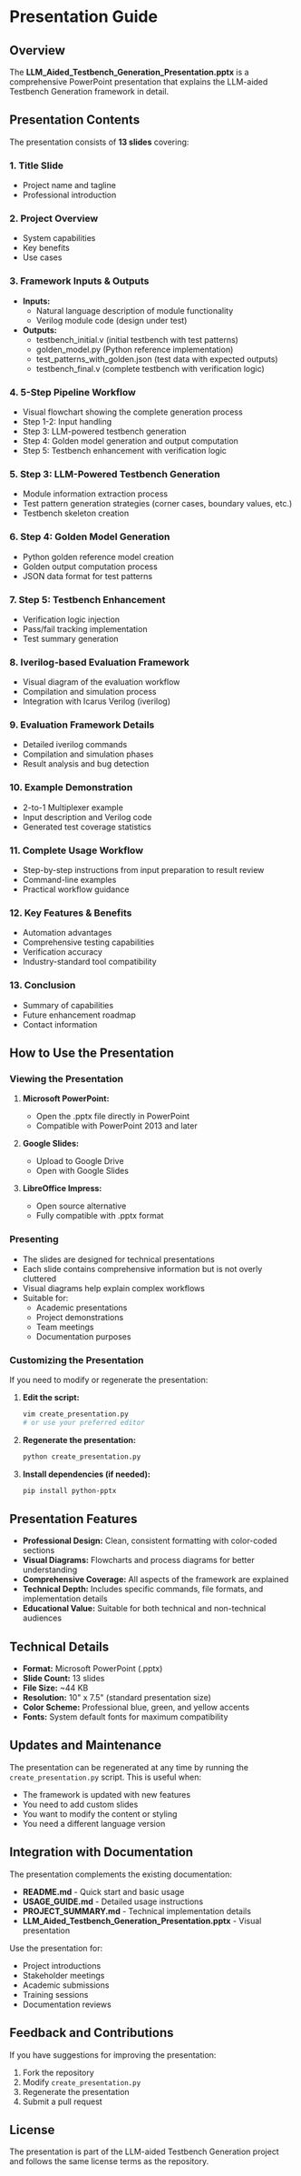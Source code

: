 # Presentation Guide

## Overview

The **LLM_Aided_Testbench_Generation_Presentation.pptx** is a comprehensive PowerPoint presentation that explains the LLM-aided Testbench Generation framework in detail.

## Presentation Contents

The presentation consists of **13 slides** covering:

### 1. Title Slide
- Project name and tagline
- Professional introduction

### 2. Project Overview
- System capabilities
- Key benefits
- Use cases

### 3. Framework Inputs & Outputs
- **Inputs:**
  - Natural language description of module functionality
  - Verilog module code (design under test)
- **Outputs:**
  - testbench_initial.v (initial testbench with test patterns)
  - golden_model.py (Python reference implementation)
  - test_patterns_with_golden.json (test data with expected outputs)
  - testbench_final.v (complete testbench with verification logic)

### 4. 5-Step Pipeline Workflow
- Visual flowchart showing the complete generation process
- Step 1-2: Input handling
- Step 3: LLM-powered testbench generation
- Step 4: Golden model generation and output computation
- Step 5: Testbench enhancement with verification logic

### 5. Step 3: LLM-Powered Testbench Generation
- Module information extraction process
- Test pattern generation strategies (corner cases, boundary values, etc.)
- Testbench skeleton creation

### 6. Step 4: Golden Model Generation
- Python golden reference model creation
- Golden output computation process
- JSON data format for test patterns

### 7. Step 5: Testbench Enhancement
- Verification logic injection
- Pass/fail tracking implementation
- Test summary generation

### 8. Iverilog-based Evaluation Framework
- Visual diagram of the evaluation workflow
- Compilation and simulation process
- Integration with Icarus Verilog (iverilog)

### 9. Evaluation Framework Details
- Detailed iverilog commands
- Compilation and simulation phases
- Result analysis and bug detection

### 10. Example Demonstration
- 2-to-1 Multiplexer example
- Input description and Verilog code
- Generated test coverage statistics

### 11. Complete Usage Workflow
- Step-by-step instructions from input preparation to result review
- Command-line examples
- Practical workflow guidance

### 12. Key Features & Benefits
- Automation advantages
- Comprehensive testing capabilities
- Verification accuracy
- Industry-standard tool compatibility

### 13. Conclusion
- Summary of capabilities
- Future enhancement roadmap
- Contact information

## How to Use the Presentation

### Viewing the Presentation

1. **Microsoft PowerPoint:**
   - Open the .pptx file directly in PowerPoint
   - Compatible with PowerPoint 2013 and later

2. **Google Slides:**
   - Upload to Google Drive
   - Open with Google Slides

3. **LibreOffice Impress:**
   - Open source alternative
   - Fully compatible with .pptx format

### Presenting

- The slides are designed for technical presentations
- Each slide contains comprehensive information but is not overly cluttered
- Visual diagrams help explain complex workflows
- Suitable for:
  - Academic presentations
  - Project demonstrations
  - Team meetings
  - Documentation purposes

### Customizing the Presentation

If you need to modify or regenerate the presentation:

1. **Edit the script:**
   ```bash
   vim create_presentation.py
   # or use your preferred editor
   ```

2. **Regenerate the presentation:**
   ```bash
   python create_presentation.py
   ```

3. **Install dependencies (if needed):**
   ```bash
   pip install python-pptx
   ```

## Presentation Features

- **Professional Design:** Clean, consistent formatting with color-coded sections
- **Visual Diagrams:** Flowcharts and process diagrams for better understanding
- **Comprehensive Coverage:** All aspects of the framework are explained
- **Technical Depth:** Includes specific commands, file formats, and implementation details
- **Educational Value:** Suitable for both technical and non-technical audiences

## Technical Details

- **Format:** Microsoft PowerPoint (.pptx)
- **Slide Count:** 13 slides
- **File Size:** ~44 KB
- **Resolution:** 10" x 7.5" (standard presentation size)
- **Color Scheme:** Professional blue, green, and yellow accents
- **Fonts:** System default fonts for maximum compatibility

## Updates and Maintenance

The presentation can be regenerated at any time by running the `create_presentation.py` script. This is useful when:
- The framework is updated with new features
- You need to add custom slides
- You want to modify the content or styling
- You need a different language version

## Integration with Documentation

The presentation complements the existing documentation:
- **README.md** - Quick start and basic usage
- **USAGE_GUIDE.md** - Detailed usage instructions
- **PROJECT_SUMMARY.md** - Technical implementation details
- **LLM_Aided_Testbench_Generation_Presentation.pptx** - Visual presentation

Use the presentation for:
- Project introductions
- Stakeholder meetings
- Academic submissions
- Training sessions
- Documentation reviews

## Feedback and Contributions

If you have suggestions for improving the presentation:
1. Fork the repository
2. Modify `create_presentation.py`
3. Regenerate the presentation
4. Submit a pull request

## License

The presentation is part of the LLM-aided Testbench Generation project and follows the same license terms as the repository.
